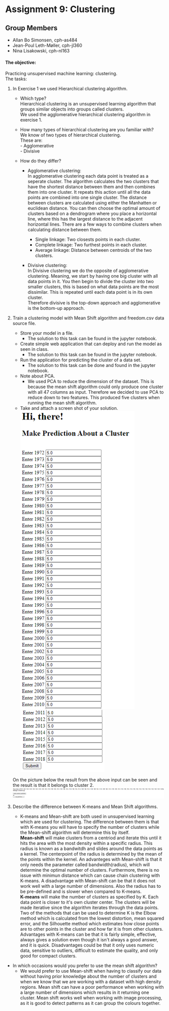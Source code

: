 # Assignment 9: Clustering

## Group Members

- Allan Bo Simonsen, cph-as484
- Jean-Poul Leth-Møller, cph-jl360
- Nina Lisakowski, cph-nl163


#### The objective:
Practicing unsupervised machine learning: clustering.  
The tasks:  
1. In Exercise 1 we used Hierarchical clustering algorithm.  
    - Which type?  
      Hierarchical clustering is an unsupervised learning algorithm that groups similar objects into groups called clusters.  
      We used the agglomerative hierarchical clustering algorithm in exercise 1.  
  
  
    - How many types of hierarchical clustering are you familiar with?  
      We know of two types of hierarchical clustering.  
      These are:  
          - Agglomerative  
          - Divisive  
    
    - How do they differ?  
        - Agglomerative clustering:  
        In agglomerative clustering each data point is treated as a seperate cluster. The algorithm calculates the two clusters that have the shortest distance between them and then combines them into one cluster. It repeats this action until all the data points are combined into one single cluster. The distance between clusters are calculated using either the Manhatten or euclidean distance. You can then choose the optimal amount of clusters based on a dendrogram where you place a horizontal line, where this has the largest distance to the adjacent horizontal lines. There are a few ways to combine clusters when calculating distance between them.
          - Single linkage: Two closests points in each cluster.  
          - Complete linkage: Two furthest points in each cluster.  
          - Average linkage: Distance between centroids of the two clusters.  
    
        - Divisive clustering:  
        In Divisive clustering we do the opposite of agglomerative clustering. Meaning, we start by having one big cluster with all data points in it. You then begin to divide the cluster into two smaller clusters, this is based on what data points are the most dissimilar. This is repeated until each data point is in its own cluster.  
      Therefore divisive is the top-down approach and agglomerative is the bottom-up approach.  
  
2. Train a clustering model with Mean Shift algorithm and freedom.csv data source file.  
    - Store your model in a file.
       - The solution to this task can be found in the jupyter notebook.   
    - Create simple web application that can deploy and run the model as seen in class.  
      - The solution to this task can be found in the jupyter notebook.  
    - Run the application for predicting the cluster of a data set.
      - The solution to this task can be done and found in the jupyter notebook.  
    - Note about PCA.  
      - We used PCA to reduce the dimension of the dataset. This is because the mean shift algorithm could only produce one cluster with all 47 columns as input. Therefore we decided to use PCA to reduce down to two features. This produced five clusters when running the mean shift algorithm.
    - Take and attach a screen shot of your solution.  
    ![Billede](https://github.com/Jean-Poul/Assignment-9-Clustering/blob/main/Udklip1.PNG)  
    ![Billede](https://github.com/Jean-Poul/Assignment-9-Clustering/blob/main/Udklip2.PNG)  
    
    On the picture below the result from the above input can be seen and the result is that it belongs to cluster 2.
    ![Billede](https://github.com/Jean-Poul/Assignment-9-Clustering/blob/main/Udklip3.PNG)  
  
3. Describe the difference between K-means and Mean Shift algorithms.  
    - K-means and Mean-shift are both used in unsupervised learning which are used for clustering. The difference between them is that with K-means you will have to specify the number of clusters while the Mean-shift algorithm will determine this by itself.  
**Mean-shift** will make clusters from a centriod and iterate this until it hits the area with the most density within a specific radius. This radius is known as a bandwitdh and slides around the data points as a kernel. The centerpoint of the radius is determined by the mean of the points within the kernel. An advanteges with Mean-shift is that it only needs the parameter called bandwidth(radius), which will determine the optimal number of clusters. Furthermore, there is no issue with minimun distance which can cause chain clustering with K-means. A disadvantage with Mean-shift can be that it does not work well with a large number of dimensions. Also the radius has to be pre-defined and is slower when compared to K-means.  
**K-means** will make the number of clusters as specified by K. Each data point is closer to it's own cluster center. The clusters will be made iterative since the algorithm iterates through the data points. Two of the methods that can be used to determine K is the Elbow method which is calculated from the lowest distortion, mean squared error, and the Silhouette method which estimates how close points are to other points in the cluster and how far it is from other clusters. Advantages with K-means can be that it is fairly simple, effective, always gives a solution even though it isn't always a good answer, and it is quick. Disadvantages could be that it only uses numeric data, sensitive to outliers, difficult to estimate the quality, and only good for compact clusters.
  
  - In which occasions would you prefer to use the mean shift algorithm?  
    - We would prefer to use Mean-shift when having to classify our data without having prior knowledge about the number of clusters and when we know that we are working with a dataset with high density regions. Mean shift can have a poor performance when working with a large number of dimensions which results in it returning one cluster. Mean shift works well when working with image processing, as it is good to detect patterns as it can group the colours together.
